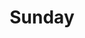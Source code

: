 ---
IMPORTANT: WHEN A VALUE CONTAINS A COLON FOLLOWED BY A SPACE, YOU MUST USE &#58;

layout: print2
title: Sunday

volume: 24
issue: 47

sermon: “Illumination for Christ Central”
speaker: Pastor Harold Kim
scripture: 1 Thessalonians 1:4-5
---